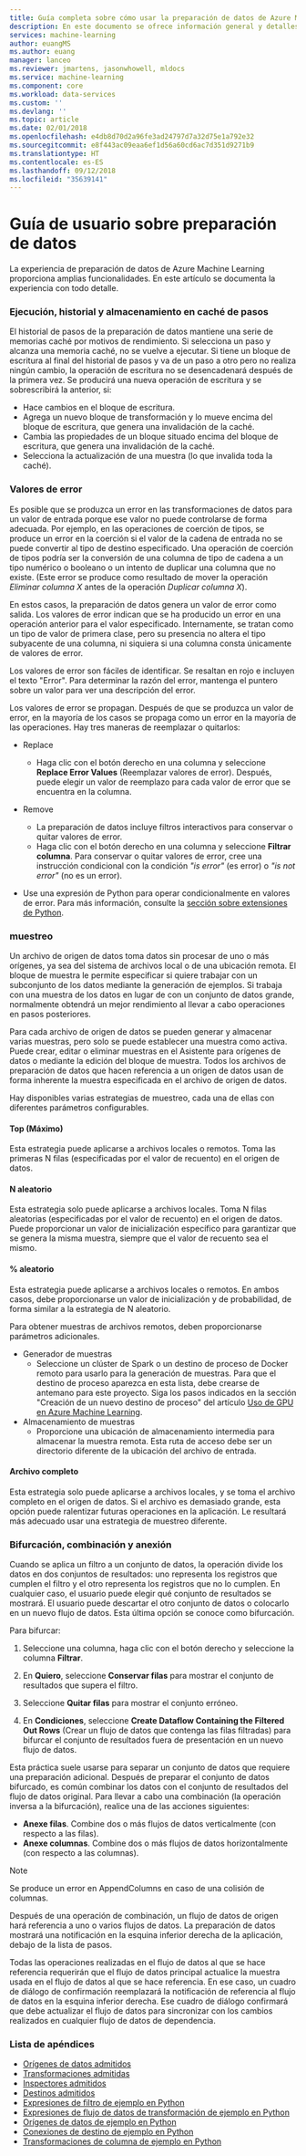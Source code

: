 ```yaml
---
title: Guía completa sobre cómo usar la preparación de datos de Azure Machine Learning | Microsoft Docs
description: En este documento se ofrece información general y detalles sobre cómo solucionar problemas de datos con la preparación de datos de Azure Machine Learning
services: machine-learning
author: euangMS
ms.author: euang
manager: lanceo
ms.reviewer: jmartens, jasonwhowell, mldocs
ms.service: machine-learning
ms.component: core
ms.workload: data-services
ms.custom: ''
ms.devlang: ''
ms.topic: article
ms.date: 02/01/2018
ms.openlocfilehash: e4db8d70d2a96fe3ad24797d7a32d75e1a792e32
ms.sourcegitcommit: e8f443ac09eaa6ef1d56a60cd6ac7d351d9271b9
ms.translationtype: HT
ms.contentlocale: es-ES
ms.lasthandoff: 09/12/2018
ms.locfileid: "35639141"
---
```

# <a name="data-preparations-user-guide"></a>Guía de usuario sobre preparación de datos 
La experiencia de preparación de datos de Azure Machine Learning proporciona amplias funcionalidades. En este artículo se documenta la experiencia con todo detalle.

### <a name="step-execution-history-and-caching"></a>Ejecución, historial y almacenamiento en caché de pasos 
El historial de pasos de la preparación de datos mantiene una serie de memorias caché por motivos de rendimiento. Si selecciona un paso y alcanza una memoria caché, no se vuelve a ejecutar. Si tiene un bloque de escritura al final del historial de pasos y va de un paso a otro pero no realiza ningún cambio, la operación de escritura no se desencadenará después de la primera vez. Se producirá una nueva operación de escritura y se sobrescribirá la anterior, si:

- Hace cambios en el bloque de escritura.
- Agrega un nuevo bloque de transformación y lo mueve encima del bloque de escritura, que genera una invalidación de la caché.
- Cambia las propiedades de un bloque situado encima del bloque de escritura, que genera una invalidación de la caché.
- Selecciona la actualización de una muestra (lo que invalida toda la caché).

### <a name="error-values"></a>Valores de error

Es posible que se produzca un error en las transformaciones de datos para un valor de entrada porque ese valor no puede controlarse de forma adecuada. Por ejemplo, en las operaciones de coerción de tipos, se produce un error en la coerción si el valor de la cadena de entrada no se puede convertir al tipo de destino especificado. Una operación de coerción de tipos podría ser la conversión de una columna de tipo de cadena a un tipo numérico o booleano o un intento de duplicar una columna que no existe. (Este error se produce como resultado de mover la operación *Eliminar columna X* antes de la operación *Duplicar columna X*).

En estos casos, la preparación de datos genera un valor de error como salida. Los valores de error indican que se ha producido un error en una operación anterior para el valor especificado. Internamente, se tratan como un tipo de valor de primera clase, pero su presencia no altera el tipo subyacente de una columna, ni siquiera si una columna consta únicamente de valores de error.

Los valores de error son fáciles de identificar. Se resaltan en rojo e incluyen el texto "Error". Para determinar la razón del error, mantenga el puntero sobre un valor para ver una descripción del error.

Los valores de error se propagan. Después de que se produzca un valor de error, en la mayoría de los casos se propaga como un error en la mayoría de las operaciones. Hay tres maneras de reemplazar o quitarlos:

* Replace
    -  Haga clic con el botón derecho en una columna y seleccione **Replace Error Values** (Reemplazar valores de error). Después, puede elegir un valor de reemplazo para cada valor de error que se encuentra en la columna.

* Remove
    - La preparación de datos incluye filtros interactivos para conservar o quitar valores de error.
    - Haga clic con el botón derecho en una columna y seleccione **Filtrar columna**. Para conservar o quitar valores de error, cree una instrucción condicional con la condición *"is error"* (es error) o *"is not error"* (no es un error).

* Use una expresión de Python para operar condicionalmente en valores de error. Para más información, consulte la [sección sobre extensiones de Python](data-prep-python-extensibility-overview.md).

### <a name="sampling"></a>muestreo
Un archivo de origen de datos toma datos sin procesar de uno o más orígenes, ya sea del sistema de archivos local o de una ubicación remota. El bloque de muestra le permite especificar si quiere trabajar con un subconjunto de los datos mediante la generación de ejemplos. Si trabaja con una muestra de los datos en lugar de con un conjunto de datos grande, normalmente obtendrá un mejor rendimiento al llevar a cabo operaciones en pasos posteriores.

Para cada archivo de origen de datos se pueden generar y almacenar varias muestras, pero solo se puede establecer una muestra como activa. Puede crear, editar o eliminar muestras en el Asistente para orígenes de datos o mediante la edición del bloque de muestra. Todos los archivos de preparación de datos que hacen referencia a un origen de datos usan de forma inherente la muestra especificada en el archivo de origen de datos.

Hay disponibles varias estrategias de muestreo, cada una de ellas con diferentes parámetros configurables.

#### <a name="top"></a>Top (Máximo)
Esta estrategia puede aplicarse a archivos locales o remotos. Toma las primeras N filas (especificadas por el valor de recuento) en el origen de datos.

#### <a name="random-n"></a>N aleatorio 
Esta estrategia solo puede aplicarse a archivos locales. Toma N filas aleatorias (especificadas por el valor de recuento) en el origen de datos. Puede proporcionar un valor de inicialización específico para garantizar que se genera la misma muestra, siempre que el valor de recuento sea el mismo.

#### <a name="random-"></a>% aleatorio 
Esta estrategia puede aplicarse a archivos locales o remotos. En ambos casos, debe proporcionarse un valor de inicialización y de probabilidad, de forma similar a la estrategia de N aleatorio.

Para obtener muestras de archivos remotos, deben proporcionarse parámetros adicionales.

- Generador de muestras 
  - Seleccione un clúster de Spark o un destino de proceso de Docker remoto para usarlo para la generación de muestras. Para que el destino de proceso aparezca en esta lista, debe crearse de antemano para este proyecto. Siga los pasos indicados en la sección "Creación de un nuevo destino de proceso" del artículo [Uso de GPU en Azure Machine Learning](how-to-use-gpu.md).
- Almacenamiento de muestras 
  - Proporcione una ubicación de almacenamiento intermedia para almacenar la muestra remota. Esta ruta de acceso debe ser un directorio diferente de la ubicación del archivo de entrada.

#### <a name="full-file"></a>Archivo completo 
Esta estrategia solo puede aplicarse a archivos locales, y se toma el archivo completo en el origen de datos. Si el archivo es demasiado grande, esta opción puede ralentizar futuras operaciones en la aplicación. Le resultará más adecuado usar una estrategia de muestreo diferente.


### <a name="fork-merge-and-append"></a>Bifurcación, combinación y anexión

Cuando se aplica un filtro a un conjunto de datos, la operación divide los datos en dos conjuntos de resultados: uno representa los registros que cumplen el filtro y el otro representa los registros que no lo cumplen. En cualquier caso, el usuario puede elegir qué conjunto de resultados se mostrará. El usuario puede descartar el otro conjunto de datos o colocarlo en un nuevo flujo de datos. Esta última opción se conoce como bifurcación.

Para bifurcar: 
1. Seleccione una columna, haga clic con el botón derecho y seleccione la columna **Filtrar**.

2. En **Quiero**, seleccione **Conservar filas** para mostrar el conjunto de resultados que supera el filtro.

3. Seleccione **Quitar filas** para mostrar el conjunto erróneo.

4. En **Condiciones**, seleccione **Create Dataflow Containing the Filtered Out Rows** (Crear un flujo de datos que contenga las filas filtradas) para bifurcar el conjunto de resultados fuera de presentación en un nuevo flujo de datos.


Esta práctica suele usarse para separar un conjunto de datos que requiere una preparación adicional. Después de preparar el conjunto de datos bifurcado, es común combinar los datos con el conjunto de resultados del flujo de datos original. Para llevar a cabo una combinación (la operación inversa a la bifurcación), realice una de las acciones siguientes:

- **Anexe filas**. Combine dos o más flujos de datos verticalmente (con respecto a las filas). 
- **Anexe columnas**. Combine dos o más flujos de datos horizontalmente (con respecto a las columnas).


>[!NOTE]
>Se produce un error en AppendColumns en caso de una colisión de columnas.


Después de una operación de combinación, un flujo de datos de origen hará referencia a uno o varios flujos de datos. La preparación de datos mostrará una notificación en la esquina inferior derecha de la aplicación, debajo de la lista de pasos.


Todas las operaciones realizadas en el flujo de datos al que se hace referencia requerirán que el flujo de datos principal actualice la muestra usada en el flujo de datos al que se hace referencia. En ese caso, un cuadro de diálogo de confirmación reemplazará la notificación de referencia al flujo de datos en la esquina inferior derecha. Ese cuadro de diálogo confirmará que debe actualizar el flujo de datos para sincronizar con los cambios realizados en cualquier flujo de datos de dependencia.

### <a name="list-of-appendices"></a>Lista de apéndices 
* [Orígenes de datos admitidos](data-prep-appendix2-supported-data-sources.md)  
* [Transformaciones admitidas](data-prep-appendix3-supported-transforms.md)  
* [Inspectores admitidos](data-prep-appendix4-supported-inspectors.md)  
* [Destinos admitidos](data-prep-appendix5-supported-destinations.md)  
* [Expresiones de filtro de ejemplo en Python](data-prep-appendix6-sample-filter-expressions-python.md)  
* [Expresiones de flujo de datos de transformación de ejemplo en Python](data-prep-appendix7-sample-transform-data-flow-python.md)  
* [Orígenes de datos de ejemplo en Python](data-prep-appendix8-sample-source-connections-python.md)  
* [Conexiones de destino de ejemplo en Python](data-prep-appendix9-sample-destination-connections-python.md)  
* [Transformaciones de columna de ejemplo en Python](data-prep-appendix10-sample-custom-column-transforms-python.md)  
